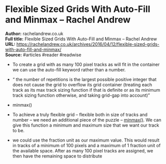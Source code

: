 # Flexible Sized Grids With Auto-Fill and Minmax – Rachel Andrew

**Author:** rachelandrew.co.uk  
**Full title:** Flexible Sized Grids With Auto-Fill and Minmax – Rachel Andrew  
**URL:** https://rachelandrew.co.uk/archives/2016/04/12/flexible-sized-grids-with-auto-fill-and-minmax/  
**Source:** #articles #reader #readwise

- To create a grid with as many 100 pixel tracks as will fit in the container we can use the auto-fill keyword rather than a number. 
   
- “ the number of repetitions is the largest possible positive integer that does not cause the grid to overflow its grid container (treating each track as its max track sizing function if that is definite or as its minimum track sizing function otherwise, and taking grid-gap into account)” 
   
- minmax() 
   
- To achieve a truly flexible grid – flexible both in size of tracks and number – we need an additional piece of the puzzle – [minmax()](https://drafts.csswg.org/css-grid/#valdef-grid-template-columns-minmax). We can give this function a minimum and maximum size that we want our track to be. 
   
- we could use the fraction unit as our maximum value. This would result in tracks of a minimum of 100 pixels and a maximum of 1 fraction unit of the available space. After as many 100 pixel tracks are assigned, we then have the remaining space to distribute 
   
